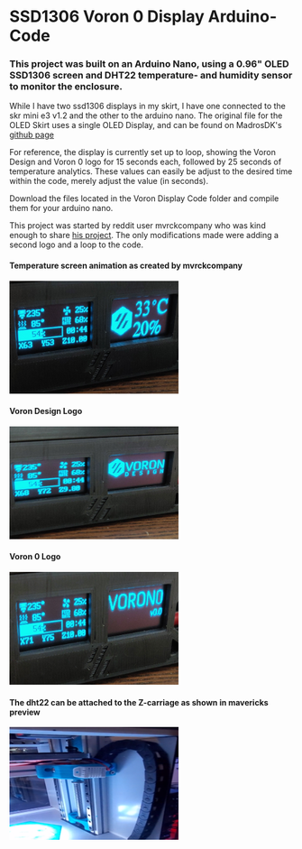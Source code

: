 # SSD1306 Voron 0 Display Arduino-Code
### This project was built on an Arduino Nano, using a 0.96" OLED SSD1306 screen and DHT22 temperature- and humidity sensor to monitor the enclosure. 

While I have two ssd1306 displays in my skirt, I have one connected to the skr mini e3 v1.2 and the other to the arduino nano. The original file for the OLED Skirt uses a single OLED Display, and can be found on MadrosDK's [github page](https://github.com/madrosDK/VoronUsers/tree/master/printer_mods/madros/V0_skirt_OLED) 

For reference, the display is currently set up to loop, showing the Voron Design and Voron 0 logo for 15 seconds each, followed by 25 seconds of temperature analytics. These values can easily be adjust to the desired time within the code, merely adjust the value (in seconds).  

Download the files located in the Voron Display Code folder and compile them for your arduino nano. 

This project was started by reddit user mvrckcompany who was kind enough to share [his project](https://www.reddit.com/r/arduino/comments/jq4i33/my_first_arduino_project_neopixels_oled_display/). The only modifications made were adding a second logo and a loop to the code.   

#### Temperature screen animation as created by mvrckcompany

<img src="images/tempscreen.png" width="300" height="200">

#### Voron Design Logo 

<img src="images/vorondesignscreen.png" width="300" height="200">

#### Voron 0 Logo 

<img src="images/voron0screen.png" width="300" height="200">


#### The dht22 can be attached to the Z-carriage as shown in mavericks preview

<img src="images/Dht22placement.png" width="300" height="200">
